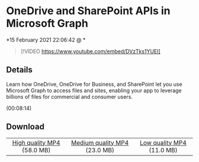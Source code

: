# OneDrive and SharePoint APIs in Microsoft Graph

*15 February 2021 22:06:42 @ *

> [!VIDEO https://www.youtube.com/embed/DVzTks1YUEI]

## Details

<p>Learn how OneDrive, OneDrive for Business, and SharePoint let you use Microsoft Graph to access files and sites, enabling your app to leverage billions of files for commercial and consumer users.</p> (00:08:14)

## Download

||||
|:--:|:----:|:-:|
|[High quality MP4](https://sec.ch9.ms/ch9/0a9f/3ec8df6a-f61b-45eb-8195-8ef2b1cd0a9f/THR5027_high.mp4) (58.0 MB)|[Medium quality MP4](https://sec.ch9.ms/ch9/0a9f/3ec8df6a-f61b-45eb-8195-8ef2b1cd0a9f/THR5027_mid.mp4) (23.0 MB)|[Low quality MP4](https://sec.ch9.ms/ch9/0a9f/3ec8df6a-f61b-45eb-8195-8ef2b1cd0a9f/THR5027.mp4) (11.0 MB)|